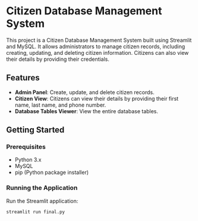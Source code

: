 # Citizen Database Management System

This project is a Citizen Database Management System built using Streamlit and MySQL. It allows administrators to manage citizen records, including creating, updating, and deleting citizen information. Citizens can also view their details by providing their credentials.

## Features

- **Admin Panel**: Create, update, and delete citizen records.
- **Citizen View**: Citizens can view their details by providing their first name, last name, and phone number.
- **Database Tables Viewer**: View the entire database tables.

## Getting Started

### Prerequisites

- Python 3.x
- MySQL
- pip (Python package installer)

### Running the Application

Run the Streamlit application:
```sh
streamlit run final.py
```





